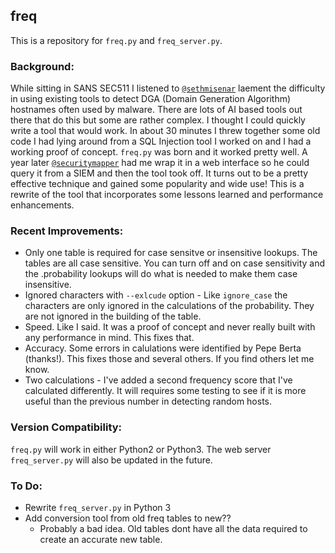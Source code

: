 ## freq
This is a repository for `freq.py` and `freq_server.py`.

### Background:
While sitting in SANS SEC511 I listened to [`@sethmisenar`](https://twitter.com/sethmisenar) laement the difficulty in using existing tools to detect DGA (Domain Generation Algorithm) hostnames often used by malware.  There are lots of AI based tools out there that do this but some are rather complex. I thought I could quickly write a tool that would work.  In about 30 minutes I threw together some old code I had lying around from a SQL Injection tool I worked on and I had a working proof of concept.  `freq.py` was born and it worked pretty well.  A year later [`@securitymapper`](https://twitter.com/securitymapper) had me wrap it in a web interface so he could query it from a SIEM and then the tool took off.  It turns out to be a pretty effective technique and gained some popularity and wide use!   This is a rewrite of the tool that incorporates some lessons learned and performance enhancements.

### Recent Improvements:
- Only one table is required for case sensitve or insensitive lookups. The tables are all case sensitive.  You can turn off and on case sensitivity and the .probability lookups will do what is needed to make them case insensitive.
- Ignored characters with `--exlcude` option - Like `ignore_case` the characters are only ignored in the calculations of the probability. They are not ignored in the building of the table.
- Speed.  Like I said.  It was a proof of concept and never really built with any performance in mind.  This fixes that.
- Accuracy.  Some errors in calulations were identified by Pepe Berta (thanks!).  This fixes those and several others.  If you find others let me know.
- Two calculations - I've added a second frequency score that I've calculated differently.  It will requires some testing to see if it is more useful than the previous number in detecting random hosts.

### Version Compatibility:
`freq.py` will work in either Python2 or Python3.  The web server `freq_server.py` will also be updated in the future.

### To Do:
- Rewrite `freq_server.py` in Python 3
- Add conversion tool from old freq tables to new??
  - Probably a bad idea. Old tables dont have all the data required to create an accurate new table.
